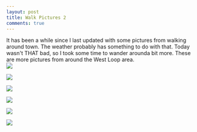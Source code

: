 ```yaml
---
layout: post
title: Walk Pictures 2
comments: true
---
```


It has been a while since I last updated with some pictures from walking around town. The weather probably has something to do with that.  Today wasn't THAT bad, so I took some time to wander arounda  bit more.  These are more pictures from around the West Loop area.  
[![](https://farm8.staticflickr.com/7521/15769063829_d533e3c843_c.jpg)](https://farm8.staticflickr.com/7521/15769063829_2a07960165_h.jpg)


  [![](https://farm9.staticflickr.com/8572/15767677408_a2fef1c20b_c.jpg)](https://farm9.staticflickr.com/8572/15767677408_a2fef1c20b_c.jpg)


  [![](https://farm8.staticflickr.com/7520/15954427942_4f19de6b34_c.jpg)](https://farm8.staticflickr.com/7520/15954427942_4f19de6b34_c.jpg)


  [![](https://farm9.staticflickr.com/8593/15769358717_c3b5f69ba8_c.jpg)](https://farm9.staticflickr.com/8593/15769358717_c3b5f69ba8_c.jpg)


  [![](https://farm8.staticflickr.com/7484/15954428362_9a7441b5ac_c.jpg)](https://farm8.staticflickr.com/7484/15954428362_9a7441b5ac_c.jpg)
  
  
  [![](https://farm8.staticflickr.com/7560/15335463173_e8d407bf67_c.jpg)](https://farm8.staticflickr.com/7560/15335463173_e8d407bf67_c.jpg)
